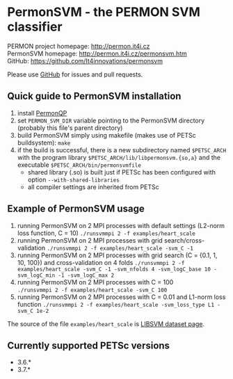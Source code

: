 PermonSVM - the PERMON SVM classifier
====================================

PERMON project homepage: <http://permon.it4i.cz>  
PermonSVM homepage: <http://permon.it4i.cz/permonsvm.htm>  
GitHub: <https://github.com/It4innovations/permonsvm>

Please use [GitHub](https://github.com/It4innovations/permonsvm) for issues and pull requests.

Quick guide to PermonSVM installation
-------------------------------------

1. install [PermonQP](https://github.com/It4innovations/permon)
2. set `PERMON_SVM_DIR` variable pointing to the PermonSVM directory (probably this file's parent directory)
3. build PermonSVM simply using makefile (makes use of PETSc buildsystem):
`make`
4. if the build is successful, there is a new subdirectory named `$PETSC_ARCH` with the program library `$PETSC_ARCH/lib/libpermonsvm.{so,a}` and the executable `$PETSC_ARCH/bin/permonsvmfile`
   - shared library (.so) is built just if PETSc has been configured with option `--with-shared-libraries`
   - all compiler settings are inherited from PETSc

Example of PermonSVM usage
--------------------------

1. running PermonSVM on 2 MPI processes with default settings (L2-norm loss function, C = 10)
`./runsvmmpi 2 -f examples/heart_scale`
2. running PermonSVM on 2 MPI processes with grid search/cross-validation
 `./runsvmmpi 2 -f examples/heart_scale -svm_C -1`
3.  running PermonSVM on 2 MPI processes with grid search (C = {0.1, 1, 10, 100}) and cross-validation on 4 folds
`./runsvmmpi 2 -f examples/heart_scale -svm_C -1 -svm_nfolds 4 -svm_logC_base 10 -svm_logC_min -1 -svm_logC_max 2`
4. running PermonSVM on 2 MPI processes with C = 100  
  `./runsvmmpi 2 -f examples/heart_scale -svm_C 100`
5. running PermonSVM on 2 MPI processes with C = 0.01 and L1-norm loss function
   `./runsvmmpi 2 -f examples/heart_scale -svm_loss_type L1 -svm_C 1e-2`

The source of the file `examples/heart_scale` is [LIBSVM dataset page](https://www.csie.ntu.edu.tw/~cjlin/libsvmtools/datasets/binary.html#heart).

Currently supported PETSc versions
----------------------------------
* 3.6.\*
* 3.7.\*
